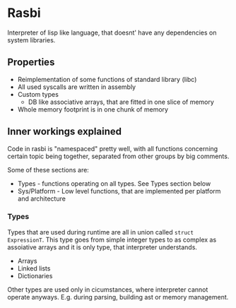 # Rasbi
Interpreter of lisp like language, that doesnt' have any dependencies on system
libraries.


## Properties
- Reimplementation of some functions of standard library (libc)
- All used syscalls are written in assembly
- Custom types
  - DB like associative arrays, that are fitted in one slice of memory
- Whole memory footprint is in one chunk of memory


## Inner workings explained
Code in rasbi is "namespaced" pretty well, with all functions concerning
certain topic being together, separated from other groups by big comments.

Some of these sections are:
- Types - functions operating on all types. See Types section below
- Sys/Platform - Low level functions, that are implemented per platform and
  architecture



### Types
Types that are used during runtime are all in union called `struct
ExpressionT`.  This type goes from simple integer types to as complex as
assoiative arrays and it is only type, that interpreter understands.

- Arrays
- Linked lists
- Dictionaries

Other types are used only in cicumstances, where interpreter cannot operate
anyways. E.g. during parsing, building ast or memory management.

